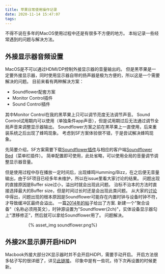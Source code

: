 ```yaml
---
title: 苹果日常使用操作记录
date: 2020-11-14 15:47:07
tags:
---
```


不得不说在多年的MacOS使用过程中还是有很多不方便的地方。
本帖记录一些经常遇到的问题与解决方法。

## 外接显示器音频设置

MacOS是不可以通过HDMI/DP控制外接显示器的音量输出的。
但是黑苹果是一定要外接显示器，同时使用显示器自带的扬声器是极为方便的，所以这是一个需要解决的问题。
目前来看有两种解决方案：
- Soundflower配套方案
- Monitor Control插件
- Sound Control插件

其中Monitor Control在我的黑苹果上只可以调节亮度无法调节声音。
Sound Control试用期内可以使用（单独条件app声音），但是试用期过后无法通过调节全局声音来调整显示器输出。
Soundflower方案之前在黑苹果上一直使用，后来重装系统之后出现了蜂鸣现象。
考虑到SF方案体验很不错，于是尝试解决蜂鸣现象。

先简要介绍，SF方案需要下载[Soundflower插件](https://github.com/mattingalls/Soundflower/releases/tag/2.0b2)与相应的客户端[Soundflower Bed](https://github.com/MonitorControl/MonitorControl/releases/tag/v2.1.0)（菜单栏插件）。
简单配置即可使用，此处省略，可以使用全局的音量调节调整显示器音量。

但是使用过程中存在播放一定时间后，出现蜂鸣Humming/Bizz，在之后便无音量输出，由于SF项目已经多年未维护，所以在issue里看大家讨论的结果。
问题出现的直接原因是Buffer size过小，溢出时就会出现此问题。
治标不治本的方法时直接选择最大的Buffer size，但是时间过长时还是会出现此类问题。
从大家的[讨论](https://code.google.com/archive/p/soundflower/issues/24)中得出，问题出现的根本原因是Soundflower可能存在内置时钟与设备时钟不符，才导致缓冲区最终会溢出。
一篇[2014年的帖](http://mac.8miu.com/thread-1096414-1-1.html)子给出了方案.
新建一个"聚合设备"（名称必须用英文），时钟源设置为"Soundflower(2ch)"，实体设备显示器勾上“漂移修正”，然后就可以拿给Soundflower用了。
问题解决。

<div style="width:70%; margin:auto">{% asset_img soundflower.png%}</div>


## 外接2K显示屏开启HiDPI

Macbook外接大部分2K显示器时并不会开启HiDPI，需要手动开启。
开启方法很多帖子写的很详细了，详见[此链接](https://www.smslit.top/2019/01/02/mac_hidpi/)。
印象中是有一些坑，待下次再设置的时候更新。


